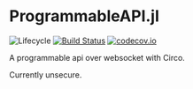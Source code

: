 # ProgrammableAPI.jl

![Lifecycle](https://img.shields.io/badge/lifecycle-experimental-orange.svg)<!--
![Lifecycle](https://img.shields.io/badge/lifecycle-maturing-blue.svg)
![Lifecycle](https://img.shields.io/badge/lifecycle-stable-green.svg)
![Lifecycle](https://img.shields.io/badge/lifecycle-retired-orange.svg)
![Lifecycle](https://img.shields.io/badge/lifecycle-archived-red.svg)
![Lifecycle](https://img.shields.io/badge/lifecycle-dormant-blue.svg) -->
[![Build Status](https://travis-ci.com/tisztamo/ProgrammableAPI.jl.svg?branch=master)](https://travis-ci.com/tisztamo/ProgrammableAPI.jl)
[![codecov.io](http://codecov.io/github/tisztamo/ProgrammableAPI.jl/coverage.svg?branch=master)](http://codecov.io/github/tisztamo/ProgrammableAPI.jl?branch=master)
<!--
[![Documentation](https://img.shields.io/badge/docs-stable-blue.svg)](https://tisztamo.github.io/ProgrammableAPI.jl/stable)
[![Documentation](https://img.shields.io/badge/docs-master-blue.svg)](https://tisztamo.github.io/ProgrammableAPI.jl/dev)
-->

A programmable api over websocket with Circo.

Currently unsecure.